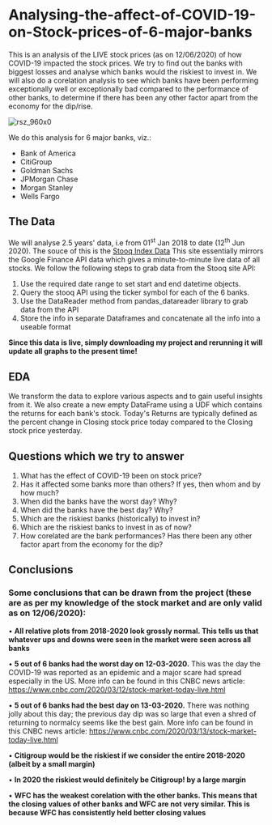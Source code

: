 # Analysing-the-affect-of-COVID-19-on-Stock-prices-of-6-major-banks

This is an analysis of the LIVE stock prices (as on 12/06/2020) of how COVID-19 impacted the stock prices. We try to find out the banks with biggest losses and analyse which banks would the riskiest to invest in. We will also do a corelation analysis to see which banks have been performing exceptionally well or exceptionally bad compared to the performance of other banks, to determine if there has been any other factor apart from the economy for the dip/rise.

![rsz_960x0](https://user-images.githubusercontent.com/65482013/85416360-fd1f7400-b58b-11ea-8b24-5868ea676e46.jpg)

We do this analysis for 6 major banks, viz.:
*  Bank of America
* CitiGroup
* Goldman Sachs
* JPMorgan Chase
* Morgan Stanley
* Wells Fargo

## The Data

We will analyse 2.5 years' data, i.e from 01<sup>st</sup> Jan 2018 to date (12<sup>th</sup> Jun 2020). The souce of this is the [Stooq Index Data](https://pandas-datareader.readthedocs.io/en/latest/remote_data.html) This site essentially mirrors the Google Finance API data which gives a minute-to-minute live data of all stocks. We follow the following steps to grab data from the Stooq site API:
1. Use the required date range to set start and end datetime objects.
2. Query the stooq API using the ticker symbol for each of the 6 banks.
3. Use the DataReader method from pandas_datareader library to grab data from the API
4. Store the info in separate Dataframes and concatenate all the info into a useable format

**Since this data is live, simply downloading my project and rerunning it will update all graphs to the present time!**

## EDA

We transform the data to explore various aspects and to gain useful insights from it. We also create a new empty DataFrame using a UDF which contains the returns for each bank's stock. Today's Returns are typically defined as the percent change in Closing stock price today compared to the Closing stock price yesterday.

## Questions which we try to answer

1. What has the effect of COVID-19 been on stock price?
2. Has it affected some banks more than others? If yes, then whom and by how much?
3. When did the banks have the worst day? Why?
4. When did the banks have the best day? Why?
5. Which are the riskiest banks (historically) to invest in?
6. Which are the riskiest banks to invest in as of now?
7. How corelated are the bank performances? Has there been any other factor apart from the economy for the dip?

## Conclusions
### Some conclusions that can be drawn from the project (these are as per my knowledge of the stock market and are only valid as on 12/06/2020):

• **All relative plots from 2018-2020 look grossly normal. This tells us that whatever ups and downs were seen in the market were seen across all banks**

• **5 out of 6 banks had the worst day on 12-03-2020.**
This was the day the COVID-19 was reported as an epidemic and a major scare had spread especially in the US. More info can be found in this CNBC news article: https://www.cnbc.com/2020/03/12/stock-market-today-live.html

• **5 out of 6 banks had the best day on 13-03-2020.**
There was nothing jolly about this day; the previous day dip was so large that even a shred of returning to normalcy seems like the best gain. More info can be found in this CNBC news article: https://www.cnbc.com/2020/03/13/stock-market-today-live.html

• **Citigroup would be the riskiest if we consider the entire 2018-2020 (albeit by a small margin)**

• **In 2020 the riskiest would definitely be Citigroup! by a large margin**

• **WFC has the weakest corelation with the other banks. This means that the closing values of other banks and WFC are not very similar. This is because WFC has consistently held better closing values**
